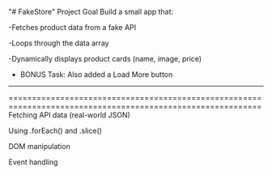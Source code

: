"# FakeStore" 
Project Goal
Build a small app that:

-Fetches product data from a fake API

-Loops through the data array

-Dynamically displays product cards (name, image, price)

* BONUS Task: Also added a Load More button
-------------------------------------------------------------------------------------------------------------
============================================================================================================
Fetching API data (real-world JSON)

Using .forEach() and .slice()

DOM manipulation

Event handling
